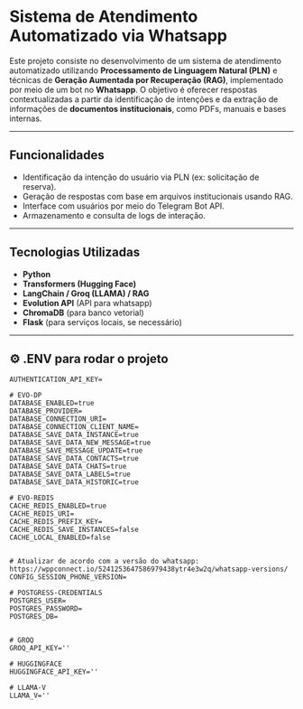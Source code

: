 # Sistema de Atendimento Automatizado via Whatsapp

Este projeto consiste no desenvolvimento de um sistema de atendimento automatizado utilizando **Processamento de Linguagem Natural (PLN)** e técnicas de **Geração Aumentada por Recuperação (RAG)**, implementado por meio de um bot no **Whatsapp**. O objetivo é oferecer respostas contextualizadas a partir da identificação de intenções e da extração de informações de **documentos institucionais**, como PDFs, manuais e bases internas.

---

## Funcionalidades

- Identificação da intenção do usuário via PLN (ex: solicitação de reserva).
- Geração de respostas com base em arquivos institucionais usando RAG.
- Interface com usuários por meio do Telegram Bot API.
- Armazenamento e consulta de logs de interação.

---

## Tecnologias Utilizadas

- **Python**
- **Transformers (Hugging Face)**
- **LangChain / Groq (LLAMA) / RAG**
- **Evolution API** (API para whatsapp)
- **ChromaDB** (para banco vetorial)
- **Flask** (para serviços locais, se necessário)

---

## ⚙️ .ENV para rodar o projeto
```# EVO-GLOBAL-API-KEY
AUTHENTICATION_API_KEY=

# EVO-DP
DATABASE_ENABLED=true
DATABASE_PROVIDER=
DATABASE_CONNECTION_URI=
DATABASE_CONNECTION_CLIENT_NAME=
DATABASE_SAVE_DATA_INSTANCE=true
DATABASE_SAVE_DATA_NEW_MESSAGE=true
DATABASE_SAVE_MESSAGE_UPDATE=true
DATABASE_SAVE_DATA_CONTACTS=true
DATABASE_SAVE_DATA_CHATS=true
DATABASE_SAVE_DATA_LABELS=true
DATABASE_SAVE_DATA_HISTORIC=true

# EVO-REDIS
CACHE_REDIS_ENABLED=true
CACHE_REDIS_URI=
CACHE_REDIS_PREFIX_KEY=
CACHE_REDIS_SAVE_INSTANCES=false
CACHE_LOCAL_ENABLED=false


# Atualizar de acordo com a versão do whatsapp: https://wppconnect.io/5241253647586979438ytr4e3w2q/whatsapp-versions/
CONFIG_SESSION_PHONE_VERSION=

# POSTGRESS-CREDENTIALS
POSTGRES_USER=
POSTGRES_PASSWORD=
POSTGRES_DB=


# GROQ
GROQ_API_KEY=''

# HUGGINGFACE
HUGGINGFACE_API_KEY=''

# LLAMA-V
LLAMA_V=''
```

